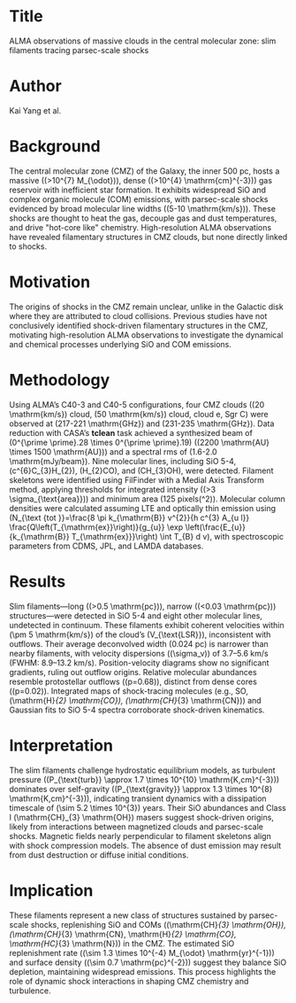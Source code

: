 # Title  
ALMA observations of massive clouds in the central molecular zone: slim filaments tracing parsec-scale shocks  

# Author  
Kai Yang et al.  

# Background  
The central molecular zone (CMZ) of the Galaxy, the inner 500 pc, hosts a massive (\(>10^{7} M_{\odot}\)), dense (\(>10^{4} \mathrm{cm}^{-3}\)) gas reservoir with inefficient star formation. It exhibits widespread SiO and complex organic molecule (COM) emissions, with parsec-scale shocks evidenced by broad molecular line widths (\(5-10 \mathrm{km/s}\)). These shocks are thought to heat the gas, decouple gas and dust temperatures, and drive "hot-core like" chemistry. High-resolution ALMA observations have revealed filamentary structures in CMZ clouds, but none directly linked to shocks.  

# Motivation  
The origins of shocks in the CMZ remain unclear, unlike in the Galactic disk where they are attributed to cloud collisions. Previous studies have not conclusively identified shock-driven filamentary structures in the CMZ, motivating high-resolution ALMA observations to investigate the dynamical and chemical processes underlying SiO and COM emissions.  

# Methodology  
Using ALMA’s C40-3 and C40-5 configurations, four CMZ clouds (\(20 \mathrm{km/s}\) cloud, \(50 \mathrm{km/s}\) cloud, cloud e, Sgr C) were observed at \(217-221 \mathrm{GHz}\) and \(231-235 \mathrm{GHz}\). Data reduction with CASA’s **tclean** task achieved a synthesized beam of \(0^{\prime \prime}.28 \times 0^{\prime \prime}.19\) (\(2200 \mathrm{AU} \times 1500 \mathrm{AU}\)) and a spectral rms of \(1.6-2.0 \mathrm{mJy/beam}\). Nine molecular lines, including SiO 5-4, \(c^{6}C_{3}H_{2}\), \(H_{2}CO\), and \(CH_{3}OH\), were detected. Filament skeletons were identified using FilFinder with a Medial Axis Transform method, applying thresholds for integrated intensity (\(>3 \sigma_{\text{area}}\)) and minimum area (125 pixels\(^2\)). Molecular column densities were calculated assuming LTE and optically thin emission using \(N_{\text {tot }}=\frac{8 \pi k_{\mathrm{B}} v^{2}}{h c^{3} A_{u l}} \frac{Q\left(T_{\mathrm{ex}}\right)}{g_{u}} \exp \left(\frac{E_{u}}{k_{\mathrm{B}} T_{\mathrm{ex}}}\right) \int T_{B} d v\), with spectroscopic parameters from CDMS, JPL, and LAMDA databases.  

# Results  
Slim filaments—long (\(>0.5 \mathrm{pc}\)), narrow (\(<0.03 \mathrm{pc}\)) structures—were detected in SiO 5-4 and eight other molecular lines, undetected in continuum. These filaments exhibit coherent velocities within \(\pm 5 \mathrm{km/s}\) of the cloud’s \(V_{\text{LSR}}\), inconsistent with outflows. Their average deconvolved width (0.024 pc) is narrower than nearby filaments, with velocity dispersions (\(\sigma_v\)) of 3.7–5.6 km/s (FWHM: 8.9–13.2 km/s). Position-velocity diagrams show no significant gradients, ruling out outflow origins. Relative molecular abundances resemble protostellar outflows (\(p=0.68\)), distinct from dense cores (\(p=0.02\)). Integrated maps of shock-tracing molecules (e.g., SO, \(\mathrm{H}_{2} \mathrm{CO}\), \(\mathrm{CH}_{3} \mathrm{CN}\)) and Gaussian fits to SiO 5-4 spectra corroborate shock-driven kinematics.  

# Interpretation  
The slim filaments challenge hydrostatic equilibrium models, as turbulent pressure (\(P_{\text{turb}} \approx 1.7 \times 10^{10} \mathrm{K\,cm}^{-3}\)) dominates over self-gravity (\(P_{\text{gravity}} \approx 1.3 \times 10^{8} \mathrm{K\,cm}^{-3}\)), indicating transient dynamics with a dissipation timescale of \(\sim 5.2 \times 10^{3}\) years. Their SiO abundances and Class I \(\mathrm{CH}_{3} \mathrm{OH}\) masers suggest shock-driven origins, likely from interactions between magnetized clouds and parsec-scale shocks. Magnetic fields nearly perpendicular to filament skeletons align with shock compression models. The absence of dust emission may result from dust destruction or diffuse initial conditions.  

# Implication  
These filaments represent a new class of structures sustained by parsec-scale shocks, replenishing SiO and COMs (\(\mathrm{CH}_{3} \mathrm{OH}\), \(\mathrm{CH}_{3} \mathrm{CN}, \mathrm{H}_{2} \mathrm{CO}, \mathrm{HC}_{3} \mathrm{N}\)) in the CMZ. The estimated SiO replenishment rate (\(\sim 1.3 \times 10^{-4} M_{\odot} \mathrm{yr}^{-1}\)) and surface density (\(\sim 0.7 \mathrm{pc}^{-2}\)) suggest they balance SiO depletion, maintaining widespread emissions. This process highlights the role of dynamic shock interactions in shaping CMZ chemistry and turbulence.